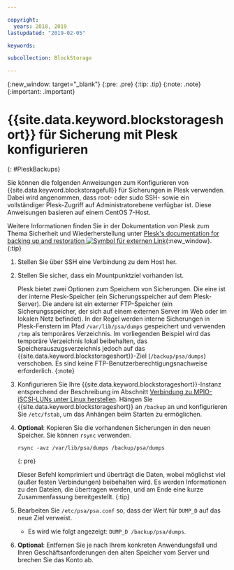 ```yaml
---

copyright:
  years: 2018, 2019
lastupdated: "2019-02-05"

keywords:

subcollection: BlockStorage

---
```

{:new_window: target="_blank"}
{:pre: .pre}
{:tip: .tip}
{:note: .note}
{:important: .important}

# {{site.data.keyword.blockstorageshort}} für Sicherung mit Plesk konfigurieren
{: #PleskBackups}

Sie können die folgenden Anweisungen zum Konfigurieren von {{site.data.keyword.blockstoragefull}} für Sicherungen in Plesk verwenden. Dabei wird angenommen, dass root- oder sudo SSH- sowie ein vollständiger Plesk-Zugriff auf Administratorebene verfügbar ist. Diese Anweisungen basieren auf einem CentOS 7-Host.

Weitere Informationen finden Sie in der Dokumentation von Plesk zum Thema Sicherheit und Wiederherstellung unter [Plesk's documentation for backing up and restoration ![Symbol für externen Link](../../icons/launch-glyph.svg "Symbol für externen Link")](https://docs.plesk.com/en-US/12.5/administrator-guide/backing-up-and-restoration.59256/){:new_window}.
{:tip}

1. Stellen Sie über SSH eine Verbindung zu dem Host her.
2. Stellen Sie sicher, dass ein Mountpunktziel vorhanden ist.

   Plesk bietet zwei Optionen zum Speichern von Sicherungen. Die eine ist der interne Plesk-Speicher (ein Sicherungsspeicher auf dem Plesk-Server). Die andere ist ein externer FTP-Speicher (ein Sicherungsspeicher, der sich auf einem externen Server im Web oder im lokalen Netz befindet). In der Regel werden interne Sicherungen in Plesk-Fenstern im Pfad `/var/lib/psa/dumps` gespeichert und verwenden `/tmp` als temporäres Verzeichnis. Im vorliegenden Beispiel wird das temporäre Verzeichnis lokal beibehalten, das Speicherauszugsverzeichnis jedoch auf das {{site.data.keyword.blockstorageshort}}-Ziel (`/backup/psa/dumps`) verschoben. Es sind keine FTP-Benutzerberechtigungsnachweise erforderlich.
   {:note}   
3. Konfigurieren Sie Ihre {{site.data.keyword.blockstorageshort}}-Instanz entsprechend der Beschreibung im Abschnitt [Verbindung zu MPIO-iSCSI-LUNs unter Linux herstellen](accessing_block_storage_linux.html). Hängen Sie {{site.data.keyword.blockstorageshort}} an `/backup` an und konfigurieren Sie `/etc/fstab`, um das Anhängen beim Starten zu ermöglichen.
4. **Optional**: Kopieren Sie die vorhandenen Sicherungen in den neuen Speicher. Sie können `rsync` verwenden.
   ```
   rsync -avz /var/lib/psa/dumps /backup/psa/dumps
   ```
   {: pre}

    Dieser Befehl komprimiert und überträgt die Daten, wobei möglichst viel (außer festen Verbindungen) beibehalten wird. Es werden Informationen zu den Dateien, die übertragen werden, und am Ende eine kurze Zusammenfassung bereitgestellt.
    {:tip}    
5. Bearbeiten Sie `/etc/psa/psa.conf` so, dass der Wert für `DUMP_D` auf das neue Ziel verweist.
    - Es wird wie folgt angezeigt: `DUMP_D /backup/psa/dumps`.
6. **Optional**: Entfernen Sie je nach Ihrem konkreten Anwendungsfall und Ihren Geschäftsanforderungen den alten Speicher vom Server und brechen Sie das Konto ab.
